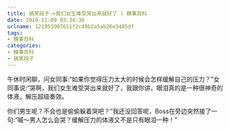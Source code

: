 ```yaml
---
title: 搞笑段子->我们女生难受哭出来就好了 | 糗事百科
date: 2019-11-09 03:34:36
urlname: 121953907611f2c49b2a5ab26e3405df
tags: 
- 糗事百科
categories:
- 糗事百科
- 搞笑段子
---
```

午休时闲聊，问女同事:“如果你觉得压力太大的时候会怎样缓解自己的压力？”女同事说:“哭啊，我们女生难受哭出来就好了，我跟你讲，眼泪真的是一种很神奇的体液，解压超级奏效。

你们男生呢？不会也是偷偷躲着哭吧？”我还没回答呢，Boss在旁边突然接了一句:“嘁～男人怎么会哭？缓解压力的体液又不是只有眼泪一种！”


